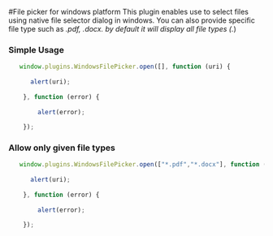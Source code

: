 #File picker for windows platform
This plugin enables use to select files using native file selector dialog in windows. You can also provide specific file type such as *.pdf, *.docx. by default it will display all file types (*.*)

### Simple Usage ###

```javascript
   window.plugins.WindowsFilePicker.open([], function (uri) {
      
      alert(uri);
      
    }, function (error) {
      
        alert(error);
    
    });
```

### Allow only given file types ###

```javascript
   window.plugins.WindowsFilePicker.open(["*.pdf","*.docx"], function (uri) {
      
      alert(uri);
      
    }, function (error) {
      
        alert(error);
    
    });
```
